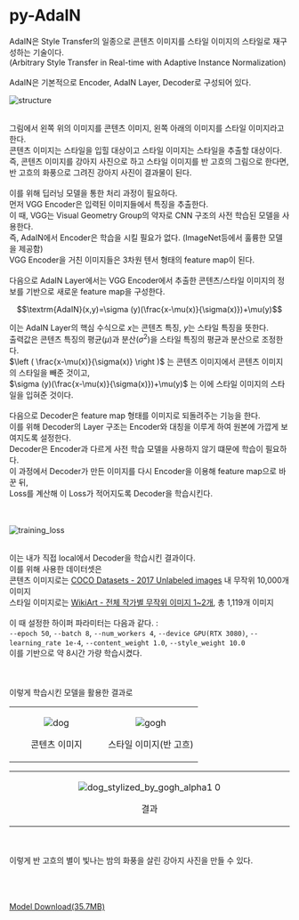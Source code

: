 # py-AdaIN
AdaIN은 Style Transfer의 일종으로 콘텐츠 이미지를 스타일 이미지의 스타일로 재구성하는 기술이다.
<br />(Arbitrary Style Transfer in Real-time with Adaptive Instance Normalization)
<br />
<br />AdaIN은 기본적으로 Encoder, AdaIN Layer, Decoder로 구성되어 있다.

![structure](https://github.com/user-attachments/assets/bfcf1400-d075-4d32-956c-9806cfb19877)

<br />그림에서 왼쪽 위의 이미지를 콘텐츠 이미지, 왼쪽 아래의 이미지를 스타일 이미지라고 한다.
<br />콘텐츠 이미지는 스타일을 입힐 대상이고 스타일 이미지는 스타일을 추출할 대상이다.
<br />즉, 콘텐츠 이미지를 강아지 사진으로 하고 스타일 이미지를 반 고흐의 그림으로 한다면,
<br />반 고흐의 화풍으로 그려진 강아지 사진이 결과물이 된다.
<br />
<br />이를 위해 딥러닝 모델을 통한 처리 과정이 필요하다.
<br />먼저 VGG Encoder은 입력된 이미지들에서 특징을 추출한다.
<br />이 때, VGG는 Visual Geometry Group의 약자로 CNN 구조의 사전 학습된 모델을 사용한다.
<br />즉, AdaIN에서 Encoder은 학습을 시킬 필요가 없다. (ImageNet등에서 훌륭한 모델을 제공함)
<br />VGG Encoder을 거친 이미지들은 3차원 텐서 형태의 feature map이 된다.
<br />
<br />다음으로 AdaIN Layer에서는 VGG Encoder에서 추출한 콘텐츠/스타일 이미지의 정보를 기반으로 새로운 feature map을 구성한다.

$$\textrm{AdaIN}(x,y)=\sigma (y)(\frac{x-\mu(x)}{\sigma(x)})+\mu(y)$$

이는 AdaIN Layer의 핵심 수식으로 $x$는 콘텐츠 특징, $y$는 스타일 특징을 뜻한다.
<br />출력값은 콘텐츠 특징의 평균($\mu$)과 분산($\sigma ^2$)을 스타일 특징의 평균과 분산으로 조정한다.
<br />$\left ( \frac{x-\mu(x)}{\sigma(x)} \right )$ 는 콘텐츠 이미지에서 콘텐츠 이미지의 스타일을 빼준 것이고,
<br />$\sigma (y)(\frac{x-\mu(x)}{\sigma(x)})+\mu(y)$ 는 이에 스타일 이미지의 스타일을 입혀준 것이다.
<br />
<br />다음으로 Decoder은 feature map 형태를 이미지로 되돌려주는 기능을 한다.
<br />이를 위해 Decoder의 Layer 구조는 Encoder와 대칭을 이루게 하여 원본에 가깝게 보여지도록 설정한다.
<br />Decoder은 Encoder과 다르게 사전 학습 모델을 사용하지 않기 떄문에 학습이 필요하다.
<br />이 과정에서 Decoder가 만든 이미지를 다시 Encoder을 이용해 feature map으로 바꾼 뒤,
<br />Loss를 계산해 이 Loss가 적어지도록 Decoder을 학습시킨다.
<br />
<br />
<br />

![training_loss](https://github.com/user-attachments/assets/f314c78c-47aa-4d4a-a396-04b95e4c83fa)

<br />이는 내가 직접 local에서 Decoder을 학습시킨 결과이다.
<br />이를 위해 사용한 데이터셋은
<br />콘텐츠 이미지로는 [COCO Datasets - 2017 Unlabeled images](https://cocodataset.org/#download) 내 무작위 10,000개 이미지
<br />스타일 이미지로는 [WikiArt - 전체 작가별 무작위 이미지 1~2개](https://www.kaggle.com/datasets/steubk/wikiart), 총 1,119개 이미지
<br />
<br />이 때 설정한 하이퍼 파라미터는 다음과 같다. :
<br />`--epoch 50`, `--batch 8`, `--num_workers 4`, `--device GPU(RTX 3080)`, `--learning_rate 1e-4`, `--content_weight 1.0`, `--style_weight 10.0`
<br />이를 기반으로 약 8시간 가량 학습시켰다.
<br />
<br />
<br />
<br />이렇게 학습시킨 모델을 활용한 결과로

<table>
<tr>
<td width="50%" align="center">

![dog](https://github.com/user-attachments/assets/ab1df342-d78e-47d8-b15b-4926f84dd29c)

콘텐츠 이미지

</td>
<td width="50%" align="center">

![gogh](https://github.com/user-attachments/assets/290b1fa6-39b8-4da7-91e1-f593ced96d59)

스타일 이미지(반 고흐)

</td>
</tr>
</table>

<table>
<tr>
<td width="50%" align="center">

![dog_stylized_by_gogh_alpha1 0](https://github.com/user-attachments/assets/5e32722b-b2f9-4598-8073-33a221242983)


결과

</td>
</tr>
</table>

<br />
<br />이렇게 반 고흐의 별이 빛나는 밤의 화풍을 살린 강아지 사진을 만들 수 있다.
<br />
<br />
<br />
<br />

[Model Download(35.7MB)](https://drive.google.com/file/d/1TAk9eLtbAq0AFuak8GuTQfJa6zWB81Ib/view?usp=sharing)




